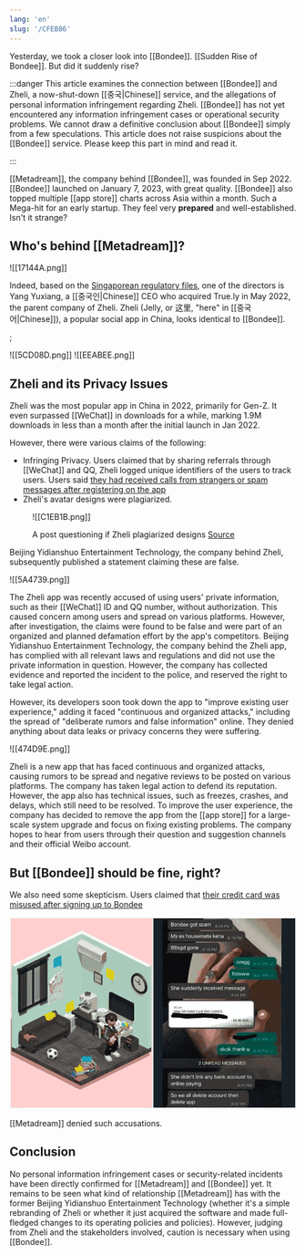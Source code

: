 ```yaml
---
lang: 'en'
slug: '/CFEB86'
---
```


Yesterday, we took a closer look into [[Bondee]]. [[Sudden Rise of Bondee]]. But did it suddenly rise?

:::danger
This article examines the connection between [[Bondee]] and Zheli, a now-shut-down [[중국|Chinese]] service, and the allegations of personal information infringement regarding Zheli. [[Bondee]] has not yet encountered any information infringement cases or operational security problems. We cannot draw a definitive conclusion about [[Bondee]] simply from a few speculations. This article does not raise suspicions about the [[Bondee]] service. Please keep this part in mind and read it.

:::

[[Metadream]], the company behind [[Bondee]], was founded in Sep 2022. [[Bondee]] launched on January 7, 2023, with great quality. [[Bondee]] also topped multiple [[app store]] charts across Asia within a month. Such a Mega-hit for an early startup. They feel very **prepared** and well-established. Isn't it strange?

## Who's behind [[Metadream]]?

![[17144A.png]]

Indeed, based on the [Singaporean regulatory files](https://drive.google.com/file/d/1eIgAcVLUHA7luzCGZT_ed0R27Slwjd03/view), one of the directors is Yang Yuxiang, a [[중국인|Chinese]] CEO who acquired True.ly in May 2022, the parent company of Zheli. Zheli (Jelly, or 这里, "here" in [[중국어|Chinese]]), a popular social app in China, looks identical to [[Bondee]].

;

<Horizontal>
![[5CD08D.png]]
![[EEABEE.png]]
</Horizontal>

## Zheli and its Privacy Issues

Zheli was the most popular app in China in 2022, primarily for Gen-Z. It even surpassed [[WeChat]] in downloads for a while, marking 1.9M downloads in less than a month after the initial launch in Jan 2022.

However, there were various claims of the following:

- Infringing Privacy. Users claimed that by sharing referrals through [[WeChat]] and QQ, Zheli logged unique identifiers of the users to track users. Users said [they had received calls from strangers or spam messages after registering on the app](https://www.sixthtone.com/news/1009661/metaverse-like-app-pauses-user-registration-over-data-leak-claims-)
- Zheli's avatar designs were plagiarized.

<figure>

![[C1EB1B.png]]

<figcaption>

A post questioning if Zheli plagiarized designs
[Source](https://www.xiaohongshu.com/explore/6204d0490000000021037640)

</figcaption>

</figure>

Beijing Yidianshuo Entertainment Technology, the company behind Zheli, subsequently published a statement claiming these are false.


<Accordion title="Zheli denies any data collection. 2022-02-11. (Screenshot)">

![[5A4739.png]]

The Zheli app was recently accused of using users' private information, such as their [[WeChat]] ID and QQ number, without authorization. This caused concern among users and spread on various platforms. However, after investigation, the claims were found to be false and were part of an organized and planned defamation effort by the app's competitors. Beijing Yidianshuo Entertainment Technology, the company behind the Zheli app, has complied with all relevant laws and regulations and did not use the private information in question. However, the company has collected evidence and reported the incident to the police, and reserved the right to take legal action.

</Accordion>

However, its developers soon took down the app to "improve existing user experience," adding it faced "continuous and organized attacks," including the spread of "deliberate rumors and false information" online. They denied anything about data leaks or privacy concerns they were suffering.


<Accordion title="Zheli shuts down. 2022-02-13. (Screenshot)">

![[474D9E.png]]

Zheli is a new app that has faced continuous and organized attacks, causing rumors to be spread and negative reviews to be posted on various platforms. The company has taken legal action to defend its reputation. However, the app also has technical issues, such as freezes, crashes, and delays, which still need to be resolved. To improve the user experience, the company has decided to remove the app from the [[app store]] for a large-scale system upgrade and focus on fixing existing problems. The company hopes to hear from users through their question and suggestion channels and their official Weibo account.

</Accordion>

## But [[Bondee]] should be fine, right?

We also need some skepticism. Users claimed that [their credit card was misused after signing up to Bondee](https://www.thestar.com.my/aseanplus/aseanplus-news/2023/01/28/singapore-based-social-networking-app-bondee-hit-with-allegations-of-credit-card-misuse)

![Users claiming their credit card was misused](../assets/116268.png)

[[Metadream]] denied such accusations.

## Conclusion

No personal information infringement cases or security-related incidents have been directly confirmed for [[Metadream]] and [[Bondee]] yet. It remains to be seen what kind of relationship [[Metadream]] has with the former Beijing Yidianshuo Entertainment Technology (whether it's a simple rebranding of Zheli or whether it just acquired the software and made full-fledged changes to its operating policies and policies). However, judging from Zheli and the stakeholders involved, caution is necessary when using [[Bondee]].
